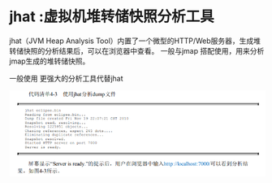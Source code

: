 # jhat :虚拟机堆转储快照分析工具
jhat（JVM Heap Analysis Tool）内置了一个微型的HTTP/Web服务器，生成堆转储快照的分析结果后，可以在浏览器中查看。
一般与jmap 搭配使用，用来分析jmap生成的堆转储快照。

一般使用 更强大的分析工具代替jhat

![](../img-md/jhat.png)